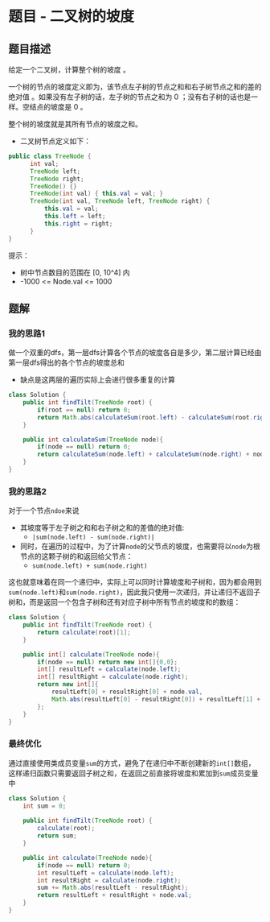 # 题目 - 二叉树的坡度

## 题目描述

给定一个二叉树，计算整个树的坡度 。

一个树的节点的坡度定义即为，该节点左子树的节点之和和右子树节点之和的差的绝对值 。如果没有左子树的话，左子树的节点之和为 0 ；没有右子树的话也是一样。空结点的坡度是 0 。

整个树的坡度就是其所有节点的坡度之和。

* 二叉树节点定义如下：
```java
public class TreeNode {
      int val;
      TreeNode left;
      TreeNode right;
      TreeNode() {}
      TreeNode(int val) { this.val = val; }
      TreeNode(int val, TreeNode left, TreeNode right) {
          this.val = val;
          this.left = left;
          this.right = right;
      }
}
```

提示：
* 树中节点数目的范围在 [0, 10^4] 内
* -1000 <= Node.val <= 1000

## 题解

### 我的思路1

做一个双重的dfs，第一层dfs计算各个节点的坡度各自是多少，第二层计算已经由第一层dfs得出的各个节点的坡度总和
* 缺点是这两层的遍历实际上会进行很多重复的计算
```java
class Solution {
    public int findTilt(TreeNode root) {
        if(root == null) return 0;
        return Math.abs(calculateSum(root.left) - calculateSum(root.right)) + findTilt(root.left) + findTilt(root.right);
    }

    public int calculateSum(TreeNode node){
        if(node == null) return 0;
        return calculateSum(node.left) + calculateSum(node.right) + node.val;
    }
}
```

### 我的思路2

对于一个节点`ndoe`来说
* 其坡度等于左子树之和和右子树之和的差值的绝对值: 
  * `|sum(node.left) - sum(node.right)|`
* 同时，在遍历的过程中，为了计算`node`的父节点的坡度，也需要将以`node`为根节点的这颗子树的和返回给父节点： 
  * `sum(node.left) + sum(node.right)`

这也就意味着在同一个递归中，实际上可以同时计算坡度和子树和，因为都会用到`sum(node.left)`和`sum(node.right)`，因此我只使用一次递归，并让递归不返回子树和，而是返回一个包含子树和还有对应子树中所有节点的坡度和的数组：
```java
class Solution {
    public int findTilt(TreeNode root) {
        return calculate(root)[1];
    }

    public int[] calculate(TreeNode node){
        if(node == null) return new int[]{0,0};
        int[] resultLeft = calculate(node.left);
        int[] resultRight = calculate(node.right);
        return new int[]{
            resultLeft[0] + resultRight[0] + node.val,
            Math.abs(resultLeft[0] - resultRight[0]) + resultLeft[1] + resultRight[1]
        };
    }
}
```

### 最终优化

通过直接使用类成员变量`sum`的方式，避免了在递归中不断创建新的`int[]`数组，这样递归函数只需要返回子树之和，在返回之前直接将坡度和累加到`sum`成员变量中
```java
class Solution {
    int sum = 0;
    
    public int findTilt(TreeNode root) {
        calculate(root);
        return sum;
    }

    public int calculate(TreeNode node){
        if(node == null) return 0;
        int resultLeft = calculate(node.left);
        int resultRight = calculate(node.right);
        sum += Math.abs(resultLeft - resultRight);
        return resultLeft + resultRight + node.val;
    }
}
```
